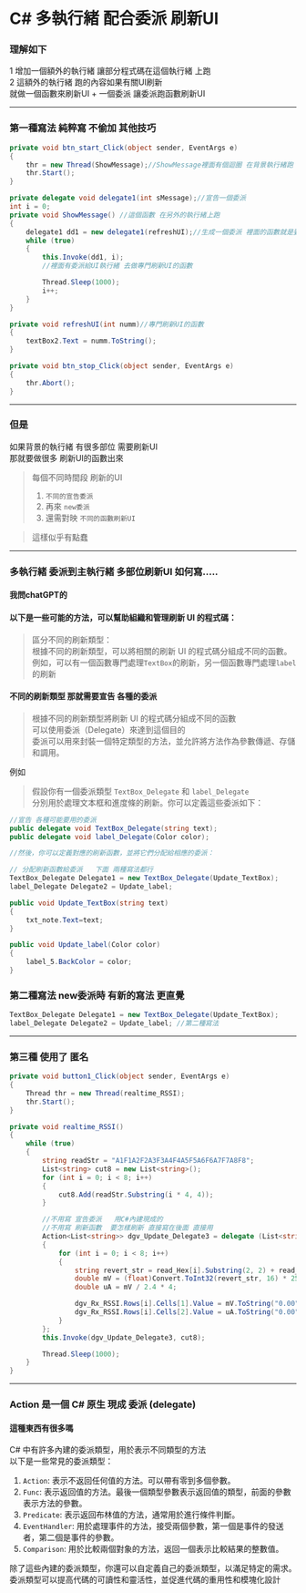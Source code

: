 
# C#   多執行緒 配合委派 刷新UI
### 理解如下    
1 增加一個額外的執行緒   讓部分程式碼在這個執行緒 上跑  
2 這額外的執行緒   跑的內容如果有關UI刷新  
就做一個函數來刷新UI   +  一個委派    讓委派跑函數刷新UI 

---
### 第一種寫法  純粹寫 不偷加 其他技巧
```csharp
private void btn_start_Click(object sender, EventArgs e)
{
    thr = new Thread(ShowMessage);//ShowMessage裡面有個迴圈 在背景執行緒跑
    thr.Start();
}

private delegate void delegate1(int sMessage);//宣告一個委派
int i = 0;
private void ShowMessage() //這個函數 在另外的執行緒上跑
{
    delegate1 dd1 = new delegate1(refreshUI);//生成一個委派 裡面的函數就是要刷新UI控件的
    while (true)
    {
        this.Invoke(dd1, i);
        //裡面有委派給UI執行緒 去做專門刷新UI的函數 

        Thread.Sleep(1000);
        i++;
    }
}

private void refreshUI(int numm)//專門刷新UI的函數
{
    textBox2.Text = numm.ToString();
}

private void btn_stop_Click(object sender, EventArgs e)
{
    thr.Abort();
}
```
---
### 但是   
如果背景的執行緒  有很多部位  需要刷新UI  
那就要做很多   刷新UI的函數出來

>每個不同時間段 刷新的UI 
>1. `不同的宣告委派` 
>2. 再來 `new委派`  
>3. 還需對映 `不同的函數刷新UI`  

>這樣似乎有點蠢  

---  
### 多執行緒 委派到主執行緒 多部位刷新UI  如何寫.....
#### 我問chatGPT的
#### 以下是一些可能的方法，可以幫助組織和管理刷新 UI 的程式碼：

>區分不同的刷新類型：  
>根據不同的刷新類型，可以將相關的刷新 UI 的程式碼分組成不同的函數。  
>例如，可以有一個函數專門處理`TextBox`的刷新，另一個函數專門處理`label`的刷新

#### 不同的刷新類型  那就需要宣告  各種的委派

>根據不同的刷新類型將刷新 UI 的程式碼分組成不同的函數  
>可以使用委派（Delegate）來達到這個目的  
>委派可以用來封裝一個特定類型的方法，並允許將方法作為參數傳遞、存儲和調用。


例如  
>假設你有一個委派類型 `TextBox_Delegate` 和 `label_Delegate`  
>分別用於處理文本框和進度條的刷新。你可以定義這些委派如下：

```csharp
//宣告 各種可能要用的委派   
public delegate void TextBox_Delegate(string text);
public delegate void label_Delegate(Color color);

//然後，你可以定義對應的刷新函數，並將它們分配給相應的委派：

// 分配刷新函數給委派   下面 兩種寫法都行
TextBox_Delegate Delegate1 = new TextBox_Delegate(Update_TextBox);
label_Delegate Delegate2 = Update_label;

public void Update_TextBox(string text)
{
    txt_note.Text=text;
}

public void Update_label(Color color)
{
    label_5.BackColor = color;
}
```
### 第二種寫法  new委派時 有新的寫法 更直覺
```csharp
TextBox_Delegate Delegate1 = new TextBox_Delegate(Update_TextBox);
label_Delegate Delegate2 = Update_label; //第二種寫法
```

---
### 第三種  使用了 匿名  

```csharp
private void button1_Click(object sender, EventArgs e)
{
    Thread thr = new Thread(realtime_RSSI);
    thr.Start();
}

private void realtime_RSSI()
{
    while (true)
    {
        string readStr = "A1F1A2F2A3F3A4F4A5F5A6F6A7F7A8F8";
        List<string> cut8 = new List<string>();
        for (int i = 0; i < 8; i++)
        {
            cut8.Add(readStr.Substring(i * 4, 4));
        }

        //不用寫 宣告委派   用C#內建現成的
        //不用寫 刷新函數  要怎樣刷新 直接寫在後面 直接用
        Action<List<string>> dgv_Update_Delegate3 = delegate (List<string> read_Hex)
        {
            for (int i = 0; i < 8; i++)
            {
                string revert_str = read_Hex[i].Substring(2, 2) + read_Hex[i].Substring(0, 2);
                double mV = (float)Convert.ToInt32(revert_str, 16) * 2500 / 4096;
                double uA = mV / 2.4 * 4;

                dgv_Rx_RSSI.Rows[i].Cells[1].Value = mV.ToString("0.00");
                dgv_Rx_RSSI.Rows[i].Cells[2].Value = uA.ToString("0.00");
            }
        };
        this.Invoke(dgv_Update_Delegate3, cut8);

        Thread.Sleep(1000);
    }
}
```
---
### Action<int> 是一個 C# 原生 現成 委派 (delegate) 
#### 這種東西有很多嗎
C# 中有許多內建的委派類型，用於表示不同類型的方法  
以下是一些常見的委派類型：

1. `Action`: 表示不返回任何值的方法。可以帶有零到多個參數。
2. `Func`: 表示返回值的方法。最後一個類型參數表示返回值的類型，前面的參數表示方法的參數。
3. `Predicate`: 表示返回布林值的方法，通常用於進行條件判斷。
4. `EventHandler`: 用於處理事件的方法，接受兩個參數，第一個是事件的發送者，第二個是事件的參數。
5. `Comparison`: 用於比較兩個對象的方法，返回一個表示比較結果的整數值。

除了這些內建的委派類型，你還可以自定義自己的委派類型，以滿足特定的需求。委派類型可以提高代碼的可讀性和靈活性，並促進代碼的重用性和模塊化設計
